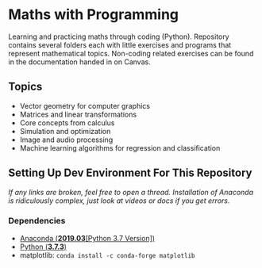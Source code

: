 # Maths with Programming
Learning and practicing maths through coding (Python). Repository contains several folders each with little exercises and programs that represent mathematical topics. Non-coding related exercises can be found in the documentation handed in on Canvas.

## Topics
- Vector geometry for computer graphics
- Matrices and linear transformations
- Core concepts from calculus
- Simulation and optimization
- Image and audio processing
- Machine learning algorithms for regression and classification

## Setting Up Dev Environment For This Repository
*If any links are broken, feel free to open a thread. Installation of Anaconda is ridiculously complex, just look at videos or docs if you get errors.*
### Dependencies
- [Anaconda (**2019.03**[Python 3.7 Version])](https://repo.anaconda.com/archive/Anaconda3-2019.03-Windows-x86_64.exe)
- [Python (**3.7.3**)](https://www.python.org/ftp/python/3.7.3/python-3.7.3-amd64.exe)
- matplotlib: ```conda install -c conda-forge matplotlib```
